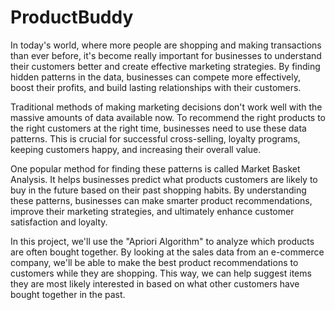 # ProductBuddy

In today's world, where more people are shopping and making transactions than ever before, it's become really important for businesses to understand their customers better and create effective marketing strategies. By finding hidden patterns in the data, businesses can compete more effectively, boost their profits, and build lasting relationships with their customers.

Traditional methods of making marketing decisions don't work well with the massive amounts of data available now. To recommend the right products to the right customers at the right time, businesses need to use these data patterns. This is crucial for successful cross-selling, loyalty programs, keeping customers happy, and increasing their overall value.

One popular method for finding these patterns is called Market Basket Analysis. It helps businesses predict what products customers are likely to buy in the future based on their past shopping habits. By understanding these patterns, businesses can make smarter product recommendations, improve their marketing strategies, and ultimately enhance customer satisfaction and loyalty.

In this project, we'll use the "Apriori Algorithm" to analyze which products are often bought together. By looking at the sales data from an e-commerce company, we'll be able to make the best product recommendations to customers while they are shopping. This way, we can help suggest items they are most likely interested in based on what other customers have bought together in the past.
